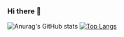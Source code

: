 ### Hi there 👋

![Anurag's GitHub stats](https://github-readme-stats.vercel.app/api?username=ZetEps&show_icons=true&bg_color=00000000)
[![Top Langs](https://github-readme-stats.vercel.app/api/top-langs/?username=ZetEps&hide_progress=true&theme=dark)](https://github.com/anuraghazra/github-readme-stats)
